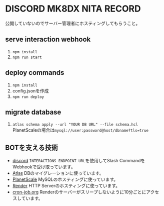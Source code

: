 # DISCORD MK8DX NITA RECORD

公開していないのでサーバー管理者にホスティングしてもらうこと。

## serve interaction webhook

1. `npm install`
2. `npm run start`

## deploy commands

1. `npm install`
2. config.jsonを作成
3. `npm run deploy`

## migrate database

1. `atlas schema apply --url "YOUR DB URL" --file schema.hcl`
  PlanetScaleの場合は`mysql://user:password@host/dbname?tls=true`

## BOTを支える技術

- [discord](https://discord.com/) `INTERACTIONS ENDPOINT URL`を使用してSlash CommandをWebhookで受け取っています。
- [Atlas](https://atlasgo.io/) DBのマイグレーションに使っています。
- [PlanetScale](https://planetscale.com/) MySQLのホスティングに使っています。
- [Render](https://render.com/) HTTP Serverのホスティングに使っています。
- [cron-job.org](https://cron-job.org/) Renderのサーバーがスリープしないように10分ごとにアクセスしています。

